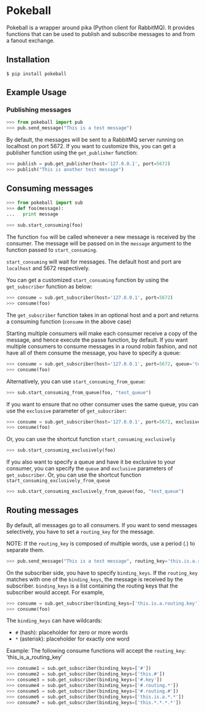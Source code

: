 # Pokeball
Pokeball is a wrapper around pika (Python client for RabbitMQ). It provides functions that can be used to publish and subscribe messages to and from a fanout exchange.

## Installation
```$ pip install pokeball```

## Example Usage
### Publishing messages
```python
>>> from pokeball import pub
>>> pub.send_message("This is a test message")

```
By default, the messages will be sent to a RabbitMQ server running on localhost on port 5672. If you want to customize this, you can get a publisher function using the ```get_publisher``` function:
```python
>>> publish = pub.get_publisher(host='127.0.0.1', port=5672)
>>> publish("This is another test message")
```

## Consuming messages
```python
>>> from pokeball import sub
>>> def foo(message):
...   print message
  
>>> sub.start_consuming(foo)

```
The function ```foo``` will be called whenever a new message is received by the consumer. The message will be passed on in the ```message``` argument to the function passed to ```start_consuming```.

```start_consuming``` will wait for messages. The default host and port are ```localhost``` and 5672 respectively.

You can get a customized ```start_consuming``` function by using the ```get_subscriber``` function as below:

```python
>>> consume = sub.get_subscriber(host='127.0.0.1', port=5672)
>>> consume(foo)

```
The ```get_subscriber``` function takes in an optional host and a port and returns a consuming function (```consume``` in the above case)


Starting multiple consumers will make each consumer receive a copy of the message, and hence execute the passe function, by default. If you want multiple consumers to consume messages in a round robin fashion, and not have all of them consume the message, you have to specify a queue:
```python
>>> consume = sub.get_subscriber(host='127.0.0.1', port=5672, queue='test_queue')
>>> consume(foo)

```
Alternatively, you can use ```start_consuming_from_queue```:
```python
>>> sub.start_consuming_from_queue(foo, "test_queue")

```

If you want to ensure that no other consumer uses the same queue, you can use the ```exclusive``` parameter of ```get_subscriber```:
```python
>>> consume = sub.get_subscriber(host='127.0.0.1', port=5672, exclusive=True)
>>> consume(foo)

```
Or, you can use the shortcut function ```start_consuming_exclusively```
```python
>>> sub.start_consuming_exclusively(foo)

```

If you also want to specify a queue and have it be exclusive to your consumer, you can specify the ```queue``` and ```exclusive``` parameters of ```get_subscriber```. Or, you can use the shortcut function ```start_consuming_exclusively_from_queue```

```python
>>> sub.start_consuming_exclusively_from_queue(foo, "test_queue")

```

## Routing messages
By default, all messages go to all consumers. If you want to send messages selectively, you have to set a ```routing_key``` for the message.

NOTE: If the ```routing_key``` is composed of multiple words, use a period (.) to separate them.

```python
>>> pub.send_message("This is a test message", routing_key='this.is.a.routing.key')

```

On the subscriber side, you have to specify ```binding_keys```. If the ```routing_key``` matches with one of the ```binding_keys```, the message is received by the subscriber.
```binding_keys``` is a list containing the routing keys that the subscriber would accept. For example,

```python
>>> consume = sub.get_subscriber(binding_keys=['this.is.a.routing.key'])
>>> consume(foo)

```

The ```binding_keys``` can have wildcards:
- ```#``` (hash): placeholder for zero or more words
- ```*``` (asterisk): placeholder for exactly one word

Example:
The following consume functions will accept the ```routing_key```: 'this_is_a_routing_key'
```python
>>> consume1 = sub.get_subscriber(binding_keys=['#'])
>>> consume2 = sub.get_subscriber(binding_keys=['this.#'])
>>> consume3 = sub.get_subscriber(binding_keys=['#.key'])
>>> consume4 = sub.get_subscriber(binding_keys=['#.routing.*'])
>>> consume5 = sub.get_subscriber(binding_keys=['#.routing.#'])
>>> consume6 = sub.get_subscriber(binding_keys=['this.is.a.*.*'])
>>> consume7 = sub.get_subscriber(binding_keys=['this.*.*.*.*'])

```
